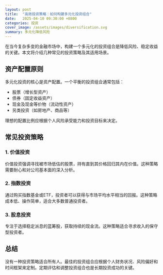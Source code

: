 ```yaml
---
layout: post
title:  "高效投资策略：如何构建多元化投资组合"
date:   2025-04-10 09:30:00 +0800
categories: 投资
cover_image: /assets/images/diversification.svg
summary: 多元化降低风险
---
```


在当今复杂多变的金融市场中，构建一个多元化的投资组合是降低风险、稳定收益的关键。本文将介绍几种常见的投资策略及其适用场景。

## 资产配置原则

多元化投资的核心是资产配置。一个平衡的投资组合通常包括：

- 股票（增长型资产）
- 债券（固定收益资产）
- 现金及现金等价物（流动性资产）
- 另类投资（如房地产、商品等）

理想的配置比例应根据个人风险承受能力和投资目标来决定。

## 常见投资策略

### 1. 价值投资

价值投资强调寻找被市场低估的股票，持有直到其价格回归其内在价值。这种策略需要耐心和对公司基本面的深入分析。

### 2. 指数投资

通过购买指数基金或ETF，投资者可以获得与市场平均水平相当的回报。这种策略成本低、操作简单，适合大多数普通投资者。

### 3. 股息投资

专注于选择稳定派息的蓝筹股，获取持续的现金流。这种策略适合寻求收入的保守型投资者。

## 总结

没有一种投资策略适合所有人。最佳的投资组合应根据个人财务状况、风险偏好和时间框架来定制。定期评估和调整投资组合也是长期投资成功的关键。 